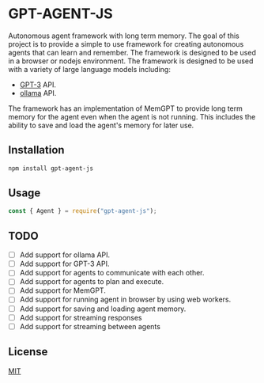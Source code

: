 # GPT-AGENT-JS

Autonomous agent framework with long term memory. The goal of this project is to provide a simple to use framework for creating autonomous agents that can learn and remember. The framework is designed to be used in a browser or nodejs environment. The framework is designed to be used with a variety of large language models including:

- [GPT-3](https://openai.com/blog/openai-api/) API.
- [ollama](https://github.com/jmorganca/ollama/blob/main/docs/api.md) API.

The framework has an implementation of MemGPT to provide long term memory for the agent even when the agent is not running. This includes the ability to save and load the agent's memory for later use.

## Installation

```bash
npm install gpt-agent-js
```

## Usage

```javascript
const { Agent } = require("gpt-agent-js");
```

## TODO

- [ ] Add support for ollama API.
- [ ] Add support for GPT-3 API.
- [ ] Add support for agents to communicate with each other.
- [ ] Add support for agents to plan and execute.
- [ ] Add support for MemGPT.
- [ ] Add support for running agent in browser by using web workers.
- [ ] Add support for saving and loading agent memory.
- [ ] Add support for streaming responses
- [ ] Add support for streaming between agents

## License

[MIT](https://choosealicense.com/licenses/mit/)
